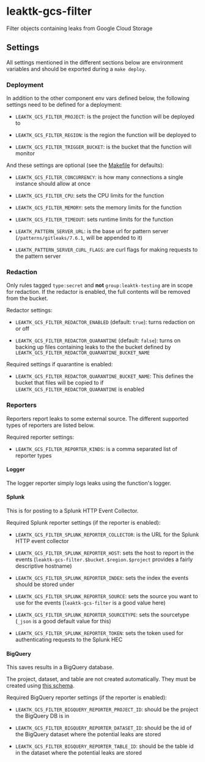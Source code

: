 # leaktk-gcs-filter

Filter objects containing leaks from Google Cloud Storage

## Settings

All settings mentioned in the different sections below are environment
variables and should be exported during a `make deploy`.

### Deployment

In addition to the other component env vars defined below, the following
settings need to be defined for a deployment:

- `LEAKTK_GCS_FILTER_PROJECT`: is the project the function will be deployed to

- `LEAKTK_GCS_FILTER_REGION`: is the region the function will be deployed to

- `LEAKTK_GCS_FILTER_TRIGGER_BUCKET`: is the bucket that the function will
  monitor

And these settings are optional (see the [Makefile](./Makefile) for defaults):

- `LEAKTK_GCS_FILTER_CONCURRENCY`: is how many connections a single instance
  should allow at once

- `LEAKTK_GCS_FILTER_CPU`: sets the CPU limits for the function

- `LEAKTK_GCS_FILTER_MEMORY`: sets the memory limits for the function

- `LEAKTK_GCS_FILTER_TIMEOUT`: sets runtime limits for the function

- `LEAKTK_PATTERN_SERVER_URL`: is the base url for pattern server
  (`/patterns/gitleaks/7.6.1`, will be appended to it)

- `LEAKTK_PATTERN_SERVER_CURL_FLAGS`: are curl flags for making requests to the
  pattern server

### Redaction

Only rules tagged `type:secret` and **not** `group:leaktk-testing` are in scope for
redaction. If the redactor is enabled, the full contents will be removed from
the bucket.

Redactor settings:

- `LEAKTK_GCS_FILTER_REDACTOR_ENABLED` (default: `true`): turns redaction on or
  off

- `LEAKTK_GCS_FILTER_REDACTOR_QUARANTINE` (default: `false`): turns on backing
  up files containing leaks to the the bucket defined by
  `LEAKTK_GCS_FILTER_REDACTOR_QUARANTINE_BUCKET_NAME`

Required settings if quarantine is enabled:

- `LEAKTK_GCS_FILTER_REDACTOR_QUARANTINE_BUCKET_NAME`: This defines the bucket
  that files will be copied to if `LEAKTK_GCS_FILTER_REDACTOR_QUARANTINE` is
  enabled

### Reporters

Reporters report leaks to some external source. The different supported types
of reporters are listed below.

Required reporter settings:

- `LEAKTK_GCS_FILTER_REPORTER_KINDS`: is a comma separated list of reporter
  types

#### Logger

The logger reporter simply logs leaks using the function's logger.

#### Splunk

This is for posting to a Splunk HTTP Event Collector.

Required Splunk reporter settings (if the reporter is enabled):

- `LEAKTK_GCS_FILTER_SPLUNK_REPORTER_COLLECTOR`: is the URL for the Splunk HTTP
  event collector

- `LEAKTK_GCS_FILTER_SPLUNK_REPORTER_HOST`: sets the host to report in the
  events (`leaktk-gcs-filter.$bucket.$region.$project` provides a fairly
  descriptive hostname)

- `LEAKTK_GCS_FILTER_SPLUNK_REPORTER_INDEX`: sets the index the events should
  be stored under

- `LEAKTK_GCS_FILTER_SPLUNK_REPORTER_SOURCE`: sets the source you want to use
  for the events (`leaktk-gcs-filter` is a good value here)

- `LEAKTK_GCS_FILTER_SPLUNK_REPORTER_SOURCETYPE`: sets the sourcetype (`_json`
  is a good default value for this)

- `LEAKTK_GCS_FILTER_SPLUNK_REPORTER_TOKEN`: sets the token used for
  authenticating requests to the Splunk HEC

#### BigQuery

This saves results in a BigQuery database.

The project, dataset, and table are not created automatically. They must be
created using [this schema](./BigQuerySchema.json).

Required BigQuery reporter settings (if the reporter is enabled):

- `LEAKTK_GCS_FILTER_BIGQUERY_REPORTER_PROJECT_ID`: should be the project the
  BigQuery DB is in

- `LEAKTK_GCS_FILTER_BIGQUERY_REPORTER_DATASET_ID`: should be the id of the
  BigQuery dataset where the potential leaks are stored

- `LEAKTK_GCS_FILTER_BIGQUERY_REPORTER_TABLE_ID`: should be the table id in the
  dataset where the potential leaks are stored
